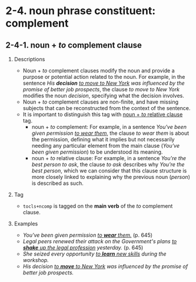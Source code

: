 # 2-4. noun phrase constituent: complement 

## 2-4-1. noun + *to* complement clause

1. Descriptions 
   - Noun + *to* complement clauses modify the noun and provide a purpose or potential action related to the noun. For example, in the sentence *His **decision** <ins>to move to New York</ins> was influenced by the promise of better job prospects*, the clause *to move to New York* modifies the noun *decision*, specifying what the decision involves.
   - Noun + *to* complement clauses are non-finite, and have missing subjects that can be reconstructed from the context of the sentence.
   - It is important to distinguish this tag with [noun + *to* relative clause](./3_Syntactic%20function3.md#2_structural%20type2/3_Syntactic%20function3.html#2-3-1-noun--to-relative-clause) tag. 
      - noun + *to* complement: For example, in a sentence *You've been given permission <ins>to wear them</ins>*, the clause *to wear them* is about the permission, defining what it implies but not necessarily needing any particular element from the main clause (*You've been given permission*) to be understood its meaning.
      - noun + *to* relative clause: For example, in a sentence *You're the best person to ask*, the clause *to ask* describes why *You're the best person*, which we can consider that this clause structure is more closely linked to explaining why the previous noun (*person*) is described as such.

2. Tag
   - `tocls+ncomp` is tagged on the **main verb** of the *to* complement clause.
3. Examples
   - *You've been given permission <ins>to **wear** them.</ins>* (p. 645)
   - *Legal peers renewed their attack on the Government's plans <ins>to **shake** up the legal profession</ins> yesterday.* (p. 645)
   - *She seized every opportunity <ins> to **learn** new skills</ins> during the workshop.*
   - *His decision <ins>to **move** to New York</ins> was influenced by the promise of better job prospects.*
